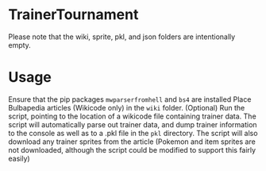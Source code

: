# TrainerTournament

Please note that the wiki, sprite, pkl, and json folders are intentionally empty.

# Usage

Ensure that the pip packages `mwparserfromhell` and `bs4` are installed
Place Bulbapedia articles (Wikicode only) in the `wiki` folder. (Optional)
Run the script, pointing to the location of a wikicode file containing trainer data.
The script will automatically parse out trainer data, and dump trainer information to the console as well as to a .pkl file in the `pkl` directory.
The script will also download any trainer sprites from the article (Pokemon and item sprites are not downloaded, although the script could be modified to support this fairly easily)